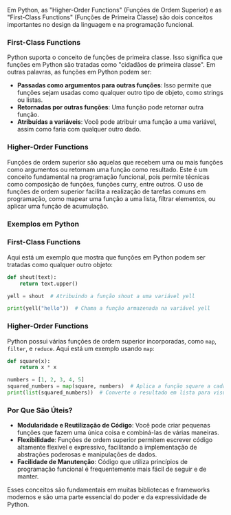 Em Python, as "Higher-Order Functions" (Funções de Ordem Superior) e as "First-Class Functions" (Funções de Primeira Classe) são dois conceitos importantes no design da linguagem e na programação funcional.

### First-Class Functions

Python suporta o conceito de funções de primeira classe. Isso significa que funções em Python são tratadas como "cidadãos de primeira classe". Em outras palavras, as funções em Python podem ser:

- **Passadas como argumentos para outras funções**: Isso permite que funções sejam usadas como qualquer outro tipo de objeto, como strings ou listas.
- **Retornadas por outras funções**: Uma função pode retornar outra função.
- **Atribuídas a variáveis**: Você pode atribuir uma função a uma variável, assim como faria com qualquer outro dado.

### Higher-Order Functions

Funções de ordem superior são aquelas que recebem uma ou mais funções como argumentos ou retornam uma função como resultado. Este é um conceito fundamental na programação funcional, pois permite técnicas como composição de funções, funções curry, entre outros. O uso de funções de ordem superior facilita a realização de tarefas comuns em programação, como mapear uma função a uma lista, filtrar elementos, ou aplicar uma função de acumulação.

### Exemplos em Python

### First-Class Functions

Aqui está um exemplo que mostra que funções em Python podem ser tratadas como qualquer outro objeto:

```python
def shout(text):
    return text.upper()

yell = shout  # Atribuindo a função shout a uma variável yell

print(yell("hello"))  # Chama a função armazenada na variável yell

```

### Higher-Order Functions

Python possui várias funções de ordem superior incorporadas, como `map`, `filter`, e `reduce`. Aqui está um exemplo usando `map`:

```python
def square(x):
    return x * x

numbers = [1, 2, 3, 4, 5]
squared_numbers = map(square, numbers)  # Aplica a função square a cada item em numbers
print(list(squared_numbers))  # Converte o resultado em lista para visualização

```

### Por Que São Úteis?

- **Modularidade e Reutilização de Código**: Você pode criar pequenas funções que fazem uma única coisa e combiná-las de várias maneiras.
- **Flexibilidade**: Funções de ordem superior permitem escrever código altamente flexível e expressivo, facilitando a implementação de abstrações poderosas e manipulações de dados.
- **Facilidade de Manutenção**: Código que utiliza princípios de programação funcional é frequentemente mais fácil de seguir e de manter.

Esses conceitos são fundamentais em muitas bibliotecas e frameworks modernos e são uma parte essencial do poder e da expressividade de Python.